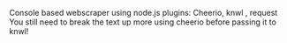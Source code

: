 Console based webscraper using node.js 
plugins: Cheerio, knwl , request
You still need to break the text up more using cheerio before passing it to knwl!
